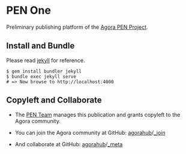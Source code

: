 # PEN One 

Preliminary publishing platform of the [Agora PEN Project](https://github.com/agorahub/AIPs/issues/1).

## Install and Bundle

Please read [jekyll](https://jekyllrb.com) for reference.
 
```
$ gem install bundler jekyll
$ bundle exec jekyll serve
# => Now browse to http://localhost:4000
```

## Copyleft and Collaborate

- The [PEN Team][pen-team] manages this publication and grants copyleft to the Agora community.

- You can join the Agora community at GitHub:
[agorahub][agora-hub]/[_join](https://github.com/agorahub/_join)

- And collaborate at GitHub:
[agorahub][agora-hub]/[_meta](https://github.com/agorahub/_meta)


[agora-hub]: https://github.com/agorahub
[pen-team]: https://github.com/orgs/agorahub/teams/pen

